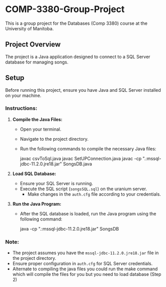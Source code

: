 # COMP-3380-Group-Project

This is a group project for the Databases (Comp 3380) course at the University of Manitoba.

## Project Overview

The project is a Java application designed to connect to a SQL Server database for managing songs.

## Setup

Before running this project, ensure you have Java and SQL Server installed on your machine.

### Instructions:

1. **Compile the Java Files:**
   - Open your terminal.
   - Navigate to the project directory.
   - Run the following commands to compile the necessary Java files:

     javac csvToSql.java
     javac SetUPConnection.java
     javac -cp ".:mssql-jdbc-11.2.0.jre18.jar" SongsDB.java


2. **Load SQL Database:**
   - Ensure your SQL Server is running.
   - Execute the SQL script (`songsSQL.sql`) on the uranium server. 
     - Make changes in the `auth.cfg` file according to your credentials.

3. **Run the Java Program:**
   - After the SQL database is loaded, run the Java program using the following command:

     java -cp ".:mssql-jdbc-11.2.0.jre18.jar" SongsDB

### Note:
- The project assumes you have the `mssql-jdbc-11.2.0.jre18.jar` file in the project directory.
- Ensure proper configuration in `auth.cfg` for SQL Server credentials.
- Alternate to compiling the java files you could run the make command which will compile the files for you but you need to load database (Step 2)

